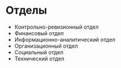 
Отделы
======

- Контрольно-ревизионный отдел
- Финансовый отдел
- Информационно-аналитический отдел
- Организационный отдел
- Социальный отдел
- Технический отдел
